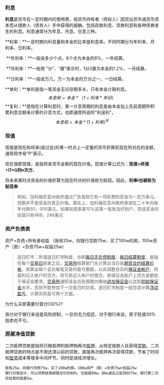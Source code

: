 ### 利息

**利息**是货币在一定时期内的使用费，指货币持有者（债权人）因贷出货币或货币资本而从借款人（债务人）手中获得的报酬。包括存款利息、贷款利息和各种债券发生的利息。利息通常分为年息、月息、日息三种。

**利率：**一定时期内利息量和本金的比率是利息率。不同时期分为年利率、月利率、日利率。

​	**年利率：**一般说多少个点，6个点为本金的6%，一年结算。

​	**月利率：**一般用 “分”、“厘”表示时，1分2厘为本金的1.2%，一月结算。

​	**日利率：**一般说万几，万一为本金的万分之一，一日结算。

**单利：**单利是指一笔资金无论存期多长，只有本金计取利息。
$$
本息和=本金*（1+利率*年份）
$$
**复利：**是指在计算利息时，某一计息周期的利息是由本金加上先前周期所积累利息总额来计算的计息方式，也即通常所说的"利滚利"。
$$
本息和=本金*(1+利率)^年
$$


### 现值

现值是现在和将来(或过去)的某一时点上一定量的货币折算到现在所对应的金额，通常用字母“P”表示。

现在值即现值，是指将来货币金额的现在价值。现值计算公式为：**现值=终值÷(1+i)的n次方**。

将未来某时点资金的价值折算为现在时点的价值称为贴现。因此，**利率i也被称为贴现率**

> 例如，加利福尼亚州政府通过广告宣称它有一项彩票的奖金为一百万美元。但那并不是奖金的真正价值。事实上，加利福尼亚州政府承诺在二十年内每年付款50，000美元。如果贴现率是10%且第一笔账及时到户，则该奖金的现值只有468，246美元

### 资产负债表

资产=负债+所有者权益 （我有25w，向银行贷款75w，买了100w的房。100w资产（房）=负债75w+权益25w）     

> 逐日盯市：所谓逐日盯市制度，亦即[每日无负债制度](https://baike.baidu.com/item/每日无负债制度/6047499)、[每日结算制度](https://baike.baidu.com/item/每日结算制度)，是指在每个[交易日](https://baike.baidu.com/item/交易日/1174461)结束之后，[交易所](https://baike.baidu.com/item/交易所/6148547)结算部门先计算出当日各[期货合约](https://baike.baidu.com/item/期货合约/262550)[结算价格](https://baike.baidu.com/item/结算价格/8868941)，核算出每个会员每笔交易的盈亏数额，以此调整会员的[保证金帐户](https://baike.baidu.com/item/保证金帐户/4757190)，将盈利记入帐户的贷方，将亏损记入帐户的借方。若保证金帐户上贷方金额低于保证金要求，[交易所](https://baike.baidu.com/item/交易所/6148547)通知该会员在限期内缴纳[追加保证金](https://baike.baidu.com/item/追加保证金/2095846)以达到[初始保证金](https://baike.baidu.com/item/初始保证金/2095415)水平，否则不能参加下一交易日的交易。逐日盯市制度一般包含计算[浮动盈亏](https://baike.baidu.com/item/浮动盈亏/3693145)、计算实际盈亏两个方面。

为什么买房需要付首付(30%)?

首付对于银行来说是风险控制，一旦你无力偿还，对于银行来说，房子贬值30%拍卖也不亏。

### 房屋净值贷款

二次抵押贷款是指将已做抵押的抵押物再次[抵押](https://baike.baidu.com/item/抵押/2467701)，从特定放款人处获得[贷款](https://baike.baidu.com/item/贷款/1129285)。二次抵押贷款的特点是不用还清以前的贷款，直接再次抵押再次获得贷款，节省了时间和[垫资](https://baike.baidu.com/item/垫资/7814882)成本等很多中间环节。同时促进经济增长。

```
我有25w，向银行贷款75w，买了100w的房。100w资产（房）=负债75w+权益25w
银行对我估计，可以贷款给我房屋总价的80%，也就是80w。80w减去之前贷的75w，银行第二次贷给我的就是5w。
```



